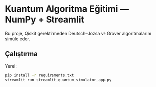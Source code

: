 # Kuantum Algoritma Eğitimi — NumPy + Streamlit

Bu proje, Qiskit gerektirmeden Deutsch–Jozsa ve Grover algoritmalarını simüle eder.

## Çalıştırma

Yerel:
```bash
pip install -r requirements.txt
streamlit run streamlit_quantum_simulator_app.py
